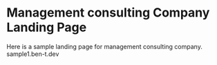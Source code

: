 # Management consulting Company Landing Page

Here is a sample landing page for management consulting company.
sample1.ben-t.dev
